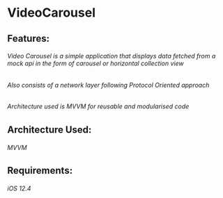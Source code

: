 # VideoCarousel

## Features:
###### Video Carousel is a simple application that displays data fetched from a mock api in the form of carousel or horizontal collection view
###### Also consists of a network layer following Protocol Oriented approach
###### Architecture used is MVVM for reusable and modularised code

## Architecture Used:
###### MVVM

## Requirements:
###### iOS 12.4

